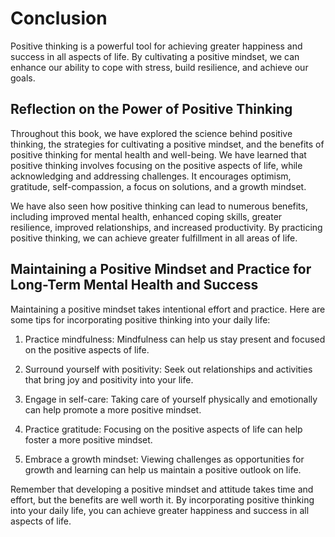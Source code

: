Conclusion
==========

Positive thinking is a powerful tool for achieving greater happiness and success in all aspects of life. By cultivating a positive mindset, we can enhance our ability to cope with stress, build resilience, and achieve our goals.

Reflection on the Power of Positive Thinking
--------------------------------------------

Throughout this book, we have explored the science behind positive thinking, the strategies for cultivating a positive mindset, and the benefits of positive thinking for mental health and well-being. We have learned that positive thinking involves focusing on the positive aspects of life, while acknowledging and addressing challenges. It encourages optimism, gratitude, self-compassion, a focus on solutions, and a growth mindset.

We have also seen how positive thinking can lead to numerous benefits, including improved mental health, enhanced coping skills, greater resilience, improved relationships, and increased productivity. By practicing positive thinking, we can achieve greater fulfillment in all areas of life.

Maintaining a Positive Mindset and Practice for Long-Term Mental Health and Success
-----------------------------------------------------------------------------------

Maintaining a positive mindset takes intentional effort and practice. Here are some tips for incorporating positive thinking into your daily life:

1. Practice mindfulness: Mindfulness can help us stay present and focused on the positive aspects of life.

2. Surround yourself with positivity: Seek out relationships and activities that bring joy and positivity into your life.

3. Engage in self-care: Taking care of yourself physically and emotionally can help promote a more positive mindset.

4. Practice gratitude: Focusing on the positive aspects of life can help foster a more positive mindset.

5. Embrace a growth mindset: Viewing challenges as opportunities for growth and learning can help us maintain a positive outlook on life.

Remember that developing a positive mindset and attitude takes time and effort, but the benefits are well worth it. By incorporating positive thinking into your daily life, you can achieve greater happiness and success in all aspects of life.
